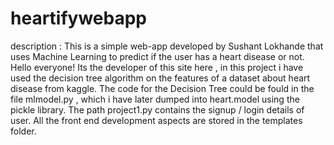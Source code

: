 # heartifywebapp
description : This is a simple web-app developed by Sushant Lokhande that uses Machine Learning to predict if the user has a heart disease or not. 
Hello everyone!
Its the developer of this site here , in this project i have used the decision tree algorithm on the features of a dataset about heart disease from kaggle.
The code for the Decision Tree could be fould in the file mlmodel.py , which i have later dumped into heart.model using the pickle library.
The path project1.py contains the signup / login details of user.
All the front end development aspects are stored in the templates folder.
